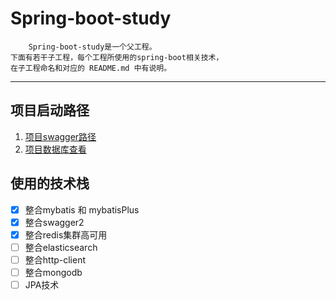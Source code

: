# Spring-boot-study

```
    Spring-boot-study是一个父工程。
下面有若干子工程，每个工程所使用的spring-boot相关技术，
在子工程命名和对应的 README.md 中有说明。
```
---
## 项目启动路径
1. [项目swagger路径](127.0.0.1:9000/swagger-ui.html)
2. [项目数据库查看](127.0.0.1:9000/druid)
## 使用的技术栈
- [x] 整合mybatis 和 mybatisPlus
- [x] 整合swagger2 
- [x] 整合redis集群高可用
- [ ] 整合elasticsearch
- [ ] 整合http-client
- [ ] 整合mongodb
- [ ] JPA技术
